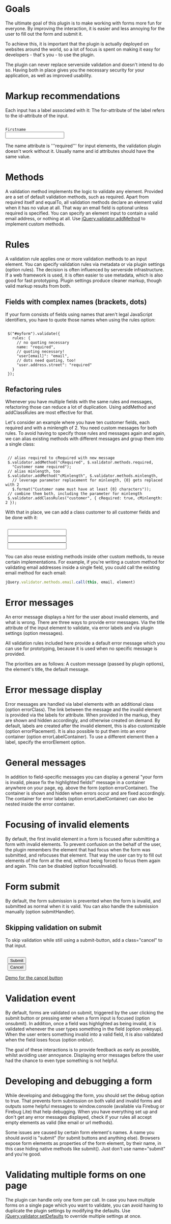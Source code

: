 <script>{
	"title": "Reference documentation"
}</script>

# Goals
The ultimate goal of this plugin is to make working with forms more fun for everyone. By improving the interaction, it is easier and less annoying for the user to fill out the form and submit it.

To achieve this, it is important that the plugin is actually deployed on websites around the world, so a lot of focus is spent on making it easy for developers - that's you - to use the plugin.

The plugin can never replace serverside validation and doesn't intend to do so. Having both in place gives you the necessary security for your application, as well as improved usability.

# Markup recommendations
Each input has a label associated with it: The for-attribute of the label refers to the id-attribute of the input.
<pre><code>
<label for="firstname">Firstname</label>
<input id="firstname" name="fname">
</code></pre>

The name attribute is '''required''' for input elements, the validation plugin doesn't work without it. Usually name and id attributes should have the same value.

# Methods
A validation method implements the logic to validate any element. Provided are a set of default validation methods, such as required. Apart from required itself and equalTo, all validation methods declare an element valid when it has no value at all. That way an email field is optional unless required is specified. You can specify an element input to contain a valid email address, or nothing at all. Use <a href="/jQuery.validator.addMethod/">jQuery.validator.addMethod</a> to implement custom methods.

# Rules
A validation rule applies one or more validation methods to an input element. You can specify validation rules via metadata or via plugin settings (option rules). The decision is often influenced by serverside infrastructure. If a web framework is used, it is often easier to use metadata, which is also good for fast prototyping. Plugin settings produce cleaner markup, though valid markup results from both.

## Fields with complex names (brackets, dots)
If your form consists of fields using names that aren't legal JavaScript identifiers, you have to quote those names when using the rules option:

<pre><code>
 $("#myform").validate({
   rules: {
     // no quoting necessary
     name: "required",
     // quoting necessary!
     "user[email]": "email",
     // dots need quoting, too!
     "user.address.street": "required"
   }
 });
</code></pre>

## Refactoring rules
Whenever you have multiple fields with the same rules and messages, refactoring those can reduce a lot of duplication. Using addMethod and addClassRules are most effective for that.

Let's consider an example where you have ten customer fields, each required and with a minlength of 2. You need custom messages for both rules. To avoid having to specify those rules and messages again and again, we can alias existing methods with different messages and group them into a single class:

<pre><code>
 // alias required to cRequired with new message
 $.validator.addMethod("cRequired", $.validator.methods.required,
   "Customer name required");
 // alias minlength, too
 $.validator.addMethod("cMinlength", $.validator.methods.minlength,
   // leverage parameter replacement for minlength, {0} gets replaced with 2
   $.format("Customer name must have at least {0} characters"));
 // combine them both, including the parameter for minlength
 $.validator.addClassRules("customer", { cRequired: true, cMinlength: 2 });
</code></pre>

With that in place, we can add a class customer to all customer fields and be done with it:

<pre><code>
 <input name="customer1" class="customer">
 <input name="customer2" class="customer">
 <input name="customer3" class="customer">
</code></pre>

You can also reuse existing methods inside other custom methods, to reuse certain implementations. For example, if you're writing a custom method for validating email addresses inside a single field, you could call the existing email method for each email:

```js
jQuery.validator.methods.email.call(this, email, element)
```

# Error messages
An error message displays a hint for the user about invalid elements, and what is wrong. There are three ways to provide error messages. Via the title attribute of the input element to validate, via error labels and via plugin settings (option messages).

All validation rules included here provide a default error message which you can use for prototyping, because it is used when no specific message is provided.

The priorities are as follows: A custom message (passed by plugin options), the element's title, the default message.

# Error message display
Error messages are handled via label elements with an additional class (option errorClass). The link between the message and the invalid element is provided via the labels for attribute. When provided in the markup, they are shown and hidden accordingly, and otherwise created on demand. By default, labels are created after the invalid element, this is also customizable (option errorPlacement). It is also possible to put them into an error container (option errorLabelContainer). To use a different element then a label, specify the errorElement option.

# General messages
In addition to field-specific messages you can display a general "your form is invalid, please fix the highlighted fields!" message in a container anywhere on your page, eg. above the form (option errorContainer). The container is shown and hidden when errors occur and are fixed accordingly. The container for error labels (option errorLabelContainer) can also be nested inside the error container.

# Focusing of invalid elements
By default, the first invalid element in a form is focused after submitting a form with invalid elements. To prevent confusion on the behalf of the user, the plugin remembers the element that had focus when the form was submitted, and refocuses that element. That way the user can try to fill out elements of the form at the end, without being forced to focus them again and again. This can be disabled (option focusInvalid).

# Form submit
By default, the form submission is prevented when the form is invalid, and submitted as normal when it is valid. You can also handle the submission manually (option submitHandler).

## Skipping validation on submit
To skip validation while still using a submit-button, add a class="cancel" to that input.

<pre><code>
 <input type="submit" name="submit" value="Submit">
 <input type="submit" class="cancel" name="cancel" value="Cancel">
</code></pre>

[Demo for the cancel button](http://jqueryvalidation.org/files/demo/errorcontainer-demo.html)

# Validation event
By default, forms are validated on submit, triggered by the user clicking the submit button or pressing enter when a form input is focused (option onsubmit). In addition, once a field was highlighted as being invalid, it is validated whenever the user types something in the field (option onkeyup). When the user enters something invalid into a valid field, it is also validated when the field loses focus (option onblur).

The goal of these interactions is to provide feedback as early as possible, whilst avoiding user annoyance. Displaying error messages before the user had the chance to even type something is not helpful.

# Developing and debugging a form
While developing and debugging the form, you should set the debug option to true. That prevents form submission on both valid and invalid forms and outputs some helpful messages to window.console (available via Firebug or Firebug Lite) that help debugging. When you have everything set up and don't get any error messages displayed, check if your rules all accept empty elements as valid (like email or url methods).

Some issues are caused by certain form element's names. A name you should avoid is "submit" (for submit buttons and anything else). Browsers expose form elements as properties of the form element, by their name, in this case hiding native methods like submit(). Just don't use name="submit" and you're good.

# Validating multiple forms on one page
The plugin can handle only one form per call. In case you have multiple forms on a single page which you want to validate, you can avoid having to duplicate the plugin settings by modifying the defaults. Use <a href="/jQuery.validator.setDefaults/">jQuery.validator.setDefaults</a> to override multiple settings at once.